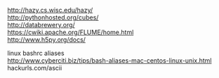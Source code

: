 http://hazy.cs.wisc.edu/hazy/  
http://pythonhosted.org/cubes/  
http://databrewery.org/  
https://cwiki.apache.org/FLUME/home.html  
http://www.h5py.org/docs/  

linux bashrc aliases  
http://www.cyberciti.biz/tips/bash-aliases-mac-centos-linux-unix.html  
hackurls.com/ascii  
